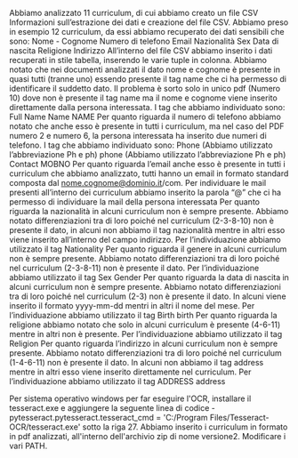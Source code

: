 Abbiamo analizzato 11 curriculum, di cui abbiamo creato un file CSV
Informazioni sull’estrazione dei dati e creazione del file CSV.
Abbiamo preso in esempio 12 curriculum, da essi abbiamo recuperato dei dati sensibili che sono:
Nome - Cognome
Numero di telefono
Email
Nazionalità
Sex
Data di nascita
Religione
Indirizzo
All’interno del file CSV abbiamo inserito i dati recuperati in stile tabella, inserendo le     varie tuple in colonna. 
Abbiamo notato che nei documenti analizzati il dato nome e cognome è presente in quasi tutti (tranne uno) essendo presente il tag name che ci ha permesso di identificare il suddetto dato. Il problema è sorto solo in unico pdf (Numero 10) dove non è presente il tag name ma il nome e cognome viene inserito direttamente dalla persona interessata. I tag che abbiamo individuato sono:
Full Name
Name
NAME
Per quanto riguarda il numero di telefono abbiamo notato che anche esso è presente in tutti i curriculum, ma nel caso del PDF numero 2 e numero 6, la persona interessata ha inserito due numeri di telefono. I tag che abbiamo individuato sono:
Phone (Abbiamo utilizzato l’abbreviazione Ph e ph)
phone (Abbiamo utilizzato l’abbreviazione Ph e ph)
Contact
MOBNO
Per quanto riguarda l’email anche esso è presente in tutti i curriculum che abbiamo analizzato, tutti hanno un email in formato standard composta dal nome.cognome@dominio.it/com. Per individuare le mail presenti all’interno dei curriculum abbiamo inserito la parola “@” che ci ha permesso di individuare la mail della persona interessata
Per quanto riguarda la nazionalità in alcuni curriculum non è sempre presente. Abbiamo notato differenziazioni tra di loro poiché nel curriculum (2-3-8-10) non è presente il dato, in alcuni non abbiamo il tag nazionalità mentre in altri esso viene inserito all’interno del campo indirizzo. Per l’individuazione abbiamo utilizzato il tag
Nationality
Per quanto riguarda il genere in alcuni curriculum non è sempre presente. Abbiamo notato differenziazioni tra di loro poiché nel curriculum (2-3-8-11) non è presente il dato. Per l’individuazione abbiamo utilizzato il tag
Sex
Gender
Per quanto riguarda la data di nascita in alcuni curriculum non è sempre presente. Abbiamo notato differenziazioni tra di loro poiché nel curriculum (2-3) non è presente il dato. In alcuni viene inserito il formato yyyy-mm-dd mentri in altri il nome del mese. Per l’individuazione abbiamo utilizzato il tag
Birth
birth
Per quanto riguarda la religione abbiamo notato che solo in alcuni curriculum è presente (4-6-11) mentre in altri non è presente. Per l’individuazione abbiamo utilizzato il tag
Religion
Per quanto riguarda l’indirizzo in alcuni curriculum non è sempre presente. Abbiamo notato differenziazioni tra di loro poiché nel curriculum (1-4-6-11) non è presente il dato. In alcuni non abbiamo il tag address mentre in altri esso viene inserito direttamente nel curriculum. Per l’individuazione abbiamo utilizzato il tag
ADDRESS
address

Per sistema operativo windows per far eseguire l'OCR, installare il tesseract.exe e aggiungere la seguente linea di codice
-pytesseract.pytesseract.tesseract_cmd = 'C:/Program Files/Tesseract-OCR/tesseract.exe'
sotto la riga 27.
Abbiamo inserito i curriculum in formato in pdf analizzati, all'interno dell'archivio zip di nome versione2.
Modificare i vari PATH.
